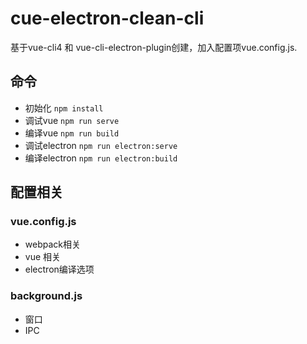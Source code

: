# cue-electron-clean-cli
基于vue-cli4 和 vue-cli-electron-plugin创建，加入配置项vue.config.js.

## 命令

- 初始化 `npm install`
- 调试vue `npm run serve`
- 编译vue `npm run build`
- 调试electron `npm run electron:serve`
- 编译electron `npm run electron:build`

## 配置相关

### vue.config.js
- webpack相关
- vue 相关
- electron编译选项

### background.js
- 窗口
- IPC


